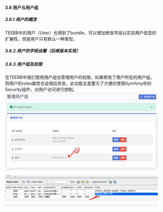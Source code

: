 #### 3.6 用户与用户组

##### 3.6.1 用户的概念
TEEBB中的用户（User）也用到了bundle，可以增加修改字段以实现用户信息的扩展性，但是用户只有默认一种类型。

##### 3.6.2 用户的字段设置（后续版本实现）

##### 3.6.3 用户组及权限
在TEEBB中我们使用用户组也管理用户的权限，如果修改了用户所在的用户组，则用户的roles属性也会相应改变，此功能主是要为了方便的使用Symfony中的Security组件，对用户访问进行控制。  
![alt 管理用户组](teebb_images/user-group-role.png "管理用户组")  

![alt 对应组的用户都将有对应的roles](teebb_images/user-table-roles.png "对应组的用户都将有对应的roles")  
